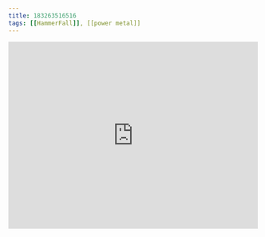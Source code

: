 ```yaml
---
title: 183263516516
tags: [[HammerFall]], [[power metal]]
---
```

<iframe allow="accelerometer; autoplay; clipboard-write; encrypted-media; gyroscope; picture-in-picture" allowfullscreen="" frameborder="0" height="375" id="youtube_iframe" src="https://www.youtube.com/embed/gjkzbVnMIns?feature=oembed&amp;enablejsapi=1&amp;origin=https://safe.txmblr.com&amp;wmode=opaque" width="500"></iframe>